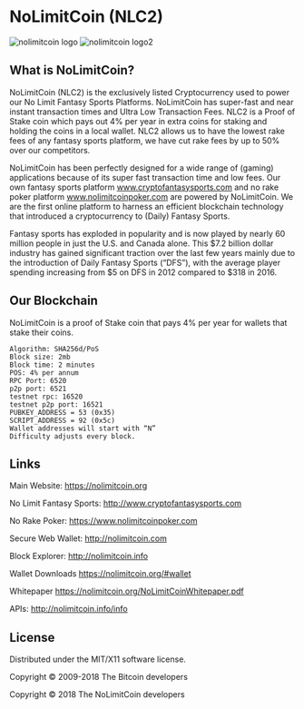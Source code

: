 NoLimitCoin (NLC2)
===================

![nolimitcoin logo](https://nolimitcoin.org/other-documents/NLC2Headerr.jpg)
![nolimitcoin logo2](https://nolimitcoin.org/other-documents/nlc2features.jpg)


What is NoLimitCoin?
----------------

NoLimitCoin (NLC2) is the exclusively listed Cryptocurrency used to power our No Limit Fantasy Sports Platforms. NoLimitCoin has super-fast and near instant transaction times and Ultra Low Transaction Fees. NLC2 is a Proof of Stake coin which pays out 4% per year in extra coins for staking and holding the coins in a local wallet. NLC2 allows us to have the lowest rake fees of any fantasy sports platform, we have cut rake fees by up to 50% over our competitors.

NoLimitCoin has been perfectly designed for a wide range of (gaming) applications because of its super fast transaction time and low fees. Our own fantasy sports platform www.cryptofantasysports.com and no rake poker platform www.nolimitcoinpoker.com are powered by NoLimitCoin. We are the first online platform to harness an efficient blockchain technology that introduced a cryptocurrency to (Daily) Fantasy Sports. 

Fantasy sports has exploded in popularity and is now played by nearly 60 million people in just the U.S. and Canada alone. This $7.2 billion dollar industry has gained significant traction over the last few years mainly due to the introduction of Daily Fantasy Sports (“DFS”), with the average player spending increasing from $5 on DFS in 2012 compared to $318 in 2016.  


Our Blockchain
-----

NoLimitCoin is a proof of Stake coin that pays 4% per year for wallets that stake their coins. 

```
Algorithm: SHA256d/PoS 
Block size: 2mb 
Block time: 2 minutes
POS: 4% per annum
RPC Port: 6520
p2p port: 6521
testnet rpc: 16520
testnet p2p port: 16521
PUBKEY_ADDRESS = 53 (0x35)
SCRIPT_ADDRESS = 92 (0x5c)
Wallet addresses will start with “N”
Difficulty adjusts every block.
```

Links
----------------

Main Website: https://nolimitcoin.org

No Limit Fantasy Sports: http://www.cryptofantasysports.com

No Rake Poker: https://www.nolimitcoinpoker.com

Secure Web Wallet: http://nolimitcoin.com

Block Explorer: http://nolimitcoin.info

Wallet Downloads https://nolimitcoin.org/#wallet

Whitepaper https://nolimitcoin.org/NoLimitCoinWhitepaper.pdf

APIs: http://nolimitcoin.info/info


License
-------

Distributed under the MIT/X11 software license.

Copyright © 2009-2018 The Bitcoin developers

Copyright © 2018 The NoLimitCoin developers

